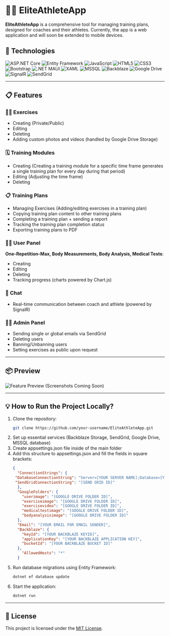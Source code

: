 
# 🏋️‍♂️ EliteAthleteApp

**EliteAthleteApp** is a comprehensive tool for managing training plans, designed for coaches and their athletes. Currently, the app is a web application and will soon be extended to mobile devices. 

## 🚀 Technologies

![ASP.NET Core](https://img.shields.io/badge/ASP.NET%20Core-512BD4?style=for-the-badge&logo=.net&logoColor=white)
![Entity Framework](https://img.shields.io/badge/Entity%20Framework-512BD4?style=for-the-badge&logo=.net&logoColor=white)
![JavaScript](https://img.shields.io/badge/JavaScript-F7DF1E?style=for-the-badge&logo=javascript&logoColor=black)
![HTML5](https://img.shields.io/badge/HTML5-E34F26?style=for-the-badge&logo=html5&logoColor=white)
![CSS3](https://img.shields.io/badge/CSS3-1572B6?style=for-the-badge&logo=css3&logoColor=white)
![Bootstrap](https://img.shields.io/badge/Bootstrap-7952B3?style=for-the-badge&logo=bootstrap&logoColor=white)
![.NET MAUI](https://img.shields.io/badge/.NET%20MAUI-512BD4?style=for-the-badge&logo=.net&logoColor=white)
![XAML](https://img.shields.io/badge/XAML-0C54C2?style=for-the-badge&logo=.net&logoColor=white)
![MSSQL](https://img.shields.io/badge/MSSQL-CC2927?style=for-the-badge&logo=microsoft-sql-server&logoColor=white)
![Backblaze](https://img.shields.io/badge/Backblaze%20Storage-2D3E50?style=for-the-badge&logo=backblaze&logoColor=white)
![Google Drive](https://img.shields.io/badge/Google%20Drive-4285F4?style=for-the-badge&logo=googledrive&logoColor=white)
![SignalR](https://img.shields.io/badge/SignalR-512BD4?style=for-the-badge&logo=.net&logoColor=white)
![SendGrid](https://img.shields.io/badge/SendGrid-008CE7?style=for-the-badge&logo=sendgrid&logoColor=white)

---

## 📋 Features

### 🏋️‍♂️ **Exercises**
- Creating (Private/Public)  
- Editing  
- Deleting  
- Adding custom photos and videos (handled by Google Drive Storage)  

### 🗓️ **Training Modules**
- Creating (Creating a training module for a specific time frame generates a single training plan for every day during that period)  
- Editing (Adjusting the time frame)  
- Deleting  

### 📋 **Training Plans**
- Managing Exercises (Adding/editing exercises in a training plan)  
- Copying training plan content to other training plans  
- Completing a training plan + sending a report  
- Tracking the training plan completion status  
- Exporting training plans to PDF  

### 🧑‍💻 **User Panel**
**One-Repetition-Max, Body Measurements, Body Analysis, Medical Tests**:  
- Creating  
- Editing  
- Deleting  
- Tracking progress (charts powered by Chart.js)  

### 💬 **Chat**
- Real-time communication between coach and athlete (powered by SignalR)  

### 👨‍💼 **Admin Panel**
- Sending single or global emails via SendGrid  
- Deleting users  
- Banning/Unbanning users  
- Setting exercises as public upon request  

---

## 📦 **Preview**

![Feature Preview (Screenshots Coming Soon)](https://via.placeholder.com/800x400?text=Preview+Coming+Soon)

---

## 💡 How to Run the Project Locally?

1. Clone the repository:  
   ```bash
   git clone https://github.com/your-username/EliteAthleteApp.git
   ```
2. Set up essential services (Backblaze Storage, SendGrid, Google Drive, MSSQL database)
3. Create appsettings.json file inside of the main folder
4. Add this structure to appsettings.json and fill the fields in square brackets:
   ```json
   {
     "ConnectionStrings": {
    "DatabaseConnectionString": "Server=[YOUR SERVER NAME];Database=[YOUR DATABASE NAME];Trusted_Connection=True;MultipleActiveResultSets=true;Encrypt=False",
    "SendGridConnectionString": "[SEND GRID ID]"
     },
     "GoogleFolders": {
       "userimage": "[GOOGLE DRIVE FOLDER ID]",
       "exerciseimage": "[GOOGLE DRIVE FOLDER ID]",
       "exercisevideo": "[GOOGLE DRIVE FOLDER ID]",
       "medicaltestimage": "[GOOGLE DRIVE FOLDER ID]",
       "bodyanalysisimage": "[GOOGLE DRIVE FOLDER ID]"
     },
     "Email": "[YOUR EMAIL FOR EMAIL SENDER]",
     "Backblaze": {
       "keyId": "[YOUR BACKBLAZE KEYID]",
       "applicationKey": "[YOUR BACKBLAZE APPLICATION KEY]",
       "bucketId": "[YOUR BACKBLAZE BUCKET ID]"
     },
       "AllowedHosts": "*"
     }
   ```
5. Run database migrations using Entity Framework:  
   ```bash
   dotnet ef database update
   ```
6. Start the application:  
   ```bash
   dotnet run
   ```

---

## 📄 License

This project is licensed under the [MIT License](LICENSE).

